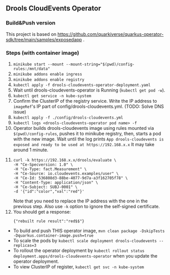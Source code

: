 ## Drools CloudEvents Operator

### Build&Push version

This project is based on https://github.com/quarkiverse/quarkus-operator-sdk/tree/main/samples/exposedapp .

### Steps (with container image)

1. `minikube start --mount --mount-string="$(pwd)/config-rules:/mnt/data"`
2. `minikube addons enable ingress`
3. `minikube addons enable registry`
4. `kubectl apply -f drools-cloudevents-operator-deployment.yaml`
5. Wait until drools-cloudevents-operator is Running (`kubectl get pod -w`).
6. `kubectl get service -n kube-system`
7. Confirm the ClusterIP of the registry service. Write the IP address to `imageRef`'s IP part of config/drools-cloudevents.yml. (TODO: Solve DNS issue)
6. `kubectl apply -f ./config/drools-cloudevents.yml`
7. `kubectl logs <drools-cloudevents-operator pod name> -f`
8. Operator builds drools-cloudevents image using rules mounted via `$(pwd)/config-rules`, pushes it to minikube registry, then, starts a pod with the new image. Wait until the log prints `App drools-cloudevents is exposed and ready to be used at https://192.168.x.x` It may take around 1 minute.
9. 
   ```
   curl -k https://192.168.x.x/drools/evaluate \
   -H "Ce-Specversion: 1.0" \
   -H "Ce-Type: fact.Measurement" \
   -H "Ce-Source: io.cloudevents.examples/user" \
   -H "Ce-Id: 536808d3-88be-4077-9d7a-a3f162705f78" \
   -H "Content-Type: application/json" \
   -H "Ce-Subject: SUBJ-0001" \
   -d '{"id":"color","val":"red"}'
   ```
   Note that you need to replace the IP address with the one in the previous step. Also use `-k` option to ignore the self-signed certificate.
10. You should get a response:
    ```
    {"rebuilt rule result":"red$$"}
    ```

* To build and push THIS operator image, `mvn clean package -DskipTests -Dquarkus.container-image.push=true`
* To scale the pods by `kubectl scale deployment drools-cloudevents --replicas=3`
* To rollout the operator deployment by `kubectl rollout status deployment.apps/drools-cloudevents-operator` when you update the operator deployment.
* To view ClusterIP of register, `kubectl get svc -n kube-system`
